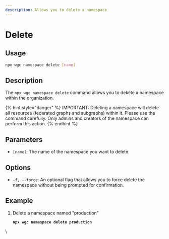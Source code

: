 ```yaml
---
description: Allows you to delete a namespace
---
```


# Delete

## Usage

```bash
npx wgc namespace delete [name]
```

## Description

The `npx wgc namespace delete` command allows you to dekete a  namespace within the organization.

{% hint style="danger" %}
IMPORTANT: Deleting a namespace will delete all resources (federated graphs and subgraphs) within it. Please use the command carefully. Only admins and creators of the namespace can perform this action.
{% endhint %}

## **Parameters**

* `[name]`: The name of the namespace you want to delete.

## Options

* `-f, --force`: An optional flag that allows you to force delete the namespace without being prompted for confirmation.

## **Example**

1.  Delete a namespace named "production"

    <pre class="language-bash"><code class="lang-bash"><strong>npx wgc namespace delete production
    </strong></code></pre>

\
